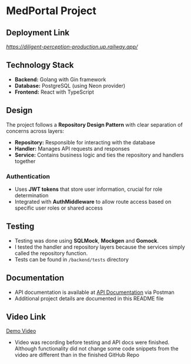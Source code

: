 # MedPortal Project
## Deployment Link

*https://diligent-perception-production.up.railway.app/*

## Technology Stack

- **Backend:** Golang with Gin framework  
- **Database:** PostgreSQL (using Neon provider)  
- **Frontend:** React with TypeScript  

## Design

The project follows a **Repository Design Pattern** with clear separation of concerns across layers:

- **Repository:** Responsible for interacting with the database  
- **Handler:** Manages API requests and responses  
- **Service:** Contains business logic and ties the repository and handlers together  

### Authentication

- Uses **JWT tokens** that store user information, crucial for role determination  
- Integrated with **AuthMiddleware** to allow route access based on specific user roles or shared access  

## Testing

- Testing was done using **SQLMock**, **Mockgen** and **Gomock**.
- I tested the handler and repository layers because the services simply called the repository function.
- Tests can be found in `/backend/tests` directory

## Documentation

- API documentation is available at [API Documentation](https://solar-flare-912061.postman.co/workspace/My-Workspace~4c0d0c05-bc59-4f02-876f-ff184cd7c804/collection/29570289-8c567590-464f-49dc-bce7-7832f5f246fb?action=share&source=copy-link&creator=29570289) via Postman 
- Additional project details are documented in this README file  

## Video Link

[Demo Video](https://youtu.be/olnGinNQUKs)
- Video was recording before testing and API docs were finished. Although functionality did not change some code snippets from the video are different than in the finished GitHub Repo


